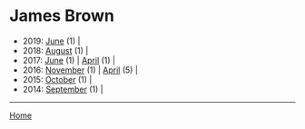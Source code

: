 # James Brown

  * 2019: 
      [June](./james-brown-2019-06.md) (1) | 
  * 2018: 
      [August](./james-brown-2018-08.md) (1) | 
  * 2017: 
      [June](./james-brown-2017-06.md) (1) | 
      [April](./james-brown-2017-04.md) (1) | 
  * 2016: 
      [November](./james-brown-2016-11.md) (1) | 
      [April](./james-brown-2016-04.md) (5) | 
  * 2015: 
      [October](./james-brown-2015-10.md) (1) | 
  * 2014: 
      [September](./james-brown-2014-09.md) (1) | 

----

[Home](../)
